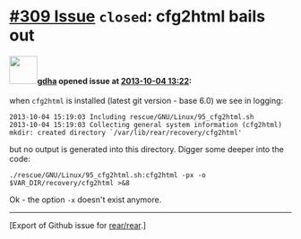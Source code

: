 [\#309 Issue](https://github.com/rear/rear/issues/309) `closed`: cfg2html bails out
===================================================================================

#### <img src="https://avatars.githubusercontent.com/u/888633?u=cdaeb31efcc0048d3619651aa18dd4b76e636b21&v=4" width="50">[gdha](https://github.com/gdha) opened issue at [2013-10-04 13:22](https://github.com/rear/rear/issues/309):

when `cfg2html` is installed (latest git version - base 6.0) we see in
logging:

    2013-10-04 15:19:03 Including rescue/GNU/Linux/95_cfg2html.sh
    2013-10-04 15:19:03 Collecting general system information (cfg2html)
    mkdir: created directory `/var/lib/rear/recovery/cfg2html'

but no output is generated into this directory. Digger some deeper into
the code:

    ./rescue/GNU/Linux/95_cfg2html.sh:cfg2html -px -o $VAR_DIR/recovery/cfg2html >&8

Ok - the option `-x` doesn't exist anymore.

------------------------------------------------------------------------

\[Export of Github issue for
[rear/rear](https://github.com/rear/rear).\]
